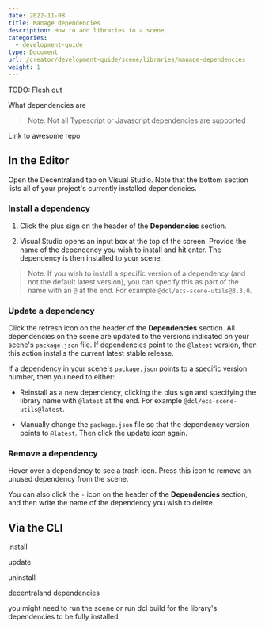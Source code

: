 ```yaml
---
date: 2022-11-08
title: Manage dependencies
description: How to add libraries to a scene
categories:
  - development-guide
type: Document
url: /creator/development-guide/scene/libraries/manage-dependencies
weight: 1
---
```


TODO: Flesh out

What dependencies are


> Note: Not all Typescript or Javascript dependencies are supported

Link to awesome repo

## In the Editor

Open the Decentraland tab on Visual Studio. Note that the bottom section lists all of your project's currently installed dependencies.

### Install a dependency

1) Click the plus sign on the header of the **Dependencies** section.

2) Visual Studio opens an input box at the top of the screen. Provide the name of the dependency you wish to install and hit enter. The dependency is then installed to your scene.

> Note: If you wish to install a specific version of a dependency (and not the default latest version), you can specify this as part of the name with an `@` at the end. For example `@dcl/ecs-scene-utils@3.3.0`.

### Update a dependency

Click the refresh icon on the header of the **Dependencies** section. All dependencies on the scene are updated to the versions indicated on your scene's `package.json` file. If dependencies point to the `@latest` version, then this action installs the current latest stable release. 

If a dependency in your scene's `package.json` points to a specific version number, then you need to either:

- Reinstall as a new dependency, clicking the plus sign and specifying the library name with `@latest` at the end. For example `@dcl/ecs-scene-utils@latest`.

- Manually change the `package.json` file so that the dependency version points to `@latest`. Then click the update icon again.

### Remove a dependency

Hover over a dependency to see a trash icon. Press this icon to remove an unused dependency from the scene.

You can also click the `-` icon on the header of the **Dependencies** section, and then write the name of the dependency you wish to delete.

## Via the CLI

install

update

uninstall

decentraland dependencies

you might need to run the scene or run dcl build for the library's dependencies to be fully installed